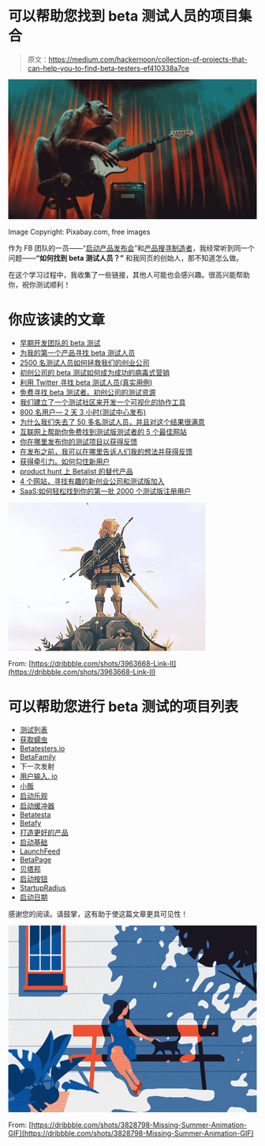 # 可以帮助您找到 beta 测试人员的项目集合

> 原文：<https://medium.com/hackernoon/collection-of-projects-that-can-help-you-to-find-beta-testers-ef410338a7ce>

![](img/87e3a7c2b578f1830b8c66abd9fd122a.png)

Image Copyright: Pixabay.com, free images

作为 FB 团队的一员——“[启动产品发布会](https://www.facebook.com/groups/startupproductlaunches)”和[产品搜寻制造者](https://www.producthunt.com/makers)，我经常听到同一个问题——**“如何找到 beta 测试人员？”**
和我同页的创始人，那不知道怎么做。

在这个学习过程中，我收集了一些链接，其他人可能也会感兴趣。很高兴能帮助你，祝你测试顺利！

# 你应该读的文章

*   [早期开发团队的 beta 测试](https://growthhackers.com/articles/beta-testing-for-early-developer-teams/)
*   [为我的第一个产品寻找 beta 测试人员](https://growthhackers.com/articles/seeking-beta-testers-for-my-first-product/)
*   [2500 名测试人员如何拯救我们的创业公司](https://growthhackers.com/articles/how-2-500-beta-testers-saved-our-startup/)
*   [初创公司的 beta 测试如何成为成功的病毒式营销](https://growthhackers.com/articles/how-beta-testing-for-startups-can-be-a-viral-marketing-success/)
*   [利用 Twitter 寻找 beta 测试人员(真实用例)](https://growthhackers.com/articles/leveraging-twitter-find-beta-testers-real-use-case-mention/)
*   [免费寻找 beta 测试者。初创公司的测试资源](https://growthhackers.com/articles/find-beta-testers-for-free-beta-testing-resources-for-startups/)
*   [我们建立了一个测试社区来开发一个可视化的协作工具](https://growthhackers.com/articles/we-build-a-beta-tester-community-to-develop-a-visual-collaboration-tool/)
*   [800 名用户— 2 天 3 小时(测试中心发布)](https://growthhackers.com/articles/800-subscribers-2-days-3-hours-work-beta-testers-hub-launch/)
*   [为什么我们失去了 50 多名测试人员，并且对这个结果很满意](https://growthhackers.com/articles/why-we-lost-more-than-50-of-our-beta-testers-and-are-happy-with-this-result/)
*   [互联网上帮助你免费找到测试版测试者的 5 个最佳网站](https://growthhackers.com/articles/the-5-best-sites-on-the-internet-to-help-you-find-beta-testers-for-free/)
*   [你在哪里发布你的测试项目以获得反馈](https://www.producthunt.com/ask/1094-where-do-you-post-your-beta-project-for-feedback)
*   [在发布之前，我可以在哪里告诉人们我的想法并获得反馈](https://www.producthunt.com/ask/1148-where-can-i-tell-my-idea-to-people-and-get-feedback-before-launching-it)
*   [获得牵引力。如何勾住新用户](/startup-grind/getting-traction-how-to-hook-new-users-a9ace69a48de)
*   [product hunt 上 Betalist 的替代产品](https://www.producthunt.com/alternatives/betalist)
*   [4 个网站，寻找有趣的新创业公司和测试版加入](https://www.makeuseof.com/tag/4-sites-find-interesting-startups-betas-join/)
*   [SaaS:如何轻松找到你的第一批 2000 个测试版注册用户](https://frontapp.com/blog/2014/03/14/saas-where-to-find-your-first-2000-beta-signups/)

![](img/c9744fee8a29441cde3128f5fa7b23fe.png)

From: [https://dribbble.com/shots/3963668-Link-II](https://dribbble.com/shots/3963668-Link-II)

# 可以帮助您进行 beta 测试的项目列表

*   [测试列表](https://betalist.com/)
*   [获取蠕虫](https://www.producthunt.com/posts/get-worm-2-0)
*   [Betatesters.io](https://www.producthunt.com/posts/betatesters-io)
*   [BetaFamily](https://www.producthunt.com/posts/beta-family)
*   下一次发射
*   [用户输入. io](https://www.producthunt.com/posts/userinput-io)
*   [小贩](https://www.producthunt.com/posts/pitchpeddler)
*   [启动乐观](https://www.producthunt.com/posts/startup-beat)
*   [启动缓冲器](https://www.producthunt.com/posts/startup-buffer)
*   [Betatesta](https://www.producthunt.com/posts/betatesta)
*   [Betafy](https://www.producthunt.com/posts/betafy)
*   [打造更好的产品](https://www.producthunt.com/posts/build-better-products)
*   [启动基础](https://startupbase.io/?ref=producthunt)
*   [LaunchFeed](http://www.launchfeed.com/?ref=producthunt)
*   [BetaPage](https://betapage.co/profile)
*   [贝塔邦](https://www.betabound.com/)
*   [启动按钮](https://www.startupbutton.com/scrum/)
*   [StartupRadius](https://startupradius.com/)
*   [启动日期](http://startupmate.flammate.com/)

感谢您的阅读。请鼓掌，这有助于使这篇文章更具可见性！

![](img/1787970e030e802f773633c599d98d9d.png)

From: [https://dribbble.com/shots/3828798-Missing-Summer-Animation-GIF](https://dribbble.com/shots/3828798-Missing-Summer-Animation-GIF)